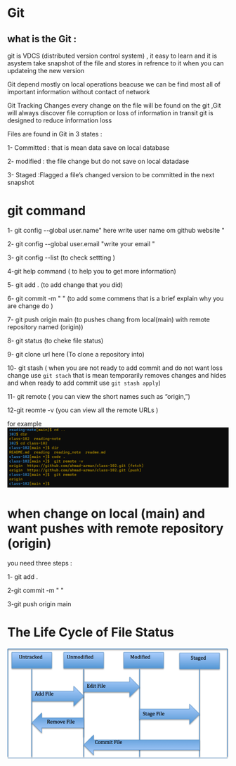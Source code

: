 # Git 
## what is the Git : 
git is VDCS (distributed version control system) , it easy to learn and it is asystem take snapshot of the file and stores in refrence to it when you can updateing the new  version 

 Git depend mostly on local operations beacuse we can be find most all of important information without contact of network

 Git Tracking Changes  every change on the file will be found on the git ,Git will always discover file corruption or loss of information in transit
 git is designed to reduce information loss 

 Files are found in Git in 3 states : 

 1- Committed : that is mean data save on local database 

 2- modified : the file change but do not save on local datadase 

 3- Staged :Flagged a file’s changed version to be committed in the next snapshot
 
# git command 

  1- git config --global user.name" here write user name om github website  "
  
  2- git config --global user.email "write your email " 

  3- git config --list  (to check settting )      

  4-git help command ( to help you to get more information) 

  5- git add . (to add change that you did)

  6- git commit -m " " (to add some commens that is a brief explain why you are change do )

  7- git push origin main (to pushes chang from local(main) with remote repository named (origin))

  8- git status (to cheke file status)

  9- git clone url here (To clone a repository into)

  10-  git stash ( when you  are not ready to add commit and do not want loss change use `git stach` that is mean temporarily removes changes and hides and when ready to add commit use `git stash apply`)

  11- git remote ( you can view the short names such as “origin,”) 

  12-git reomte -v (you can view all the remote URLs )

  for example 
![img](/assets/aa.png)


# when change on local (main) and want pushes with remote repository (origin) 
you need three steps : 

1- git add .

2-git commit -m "   " 

3-git push origin main 

# The Life Cycle of File Status 
![img](/assets/eee.png)




